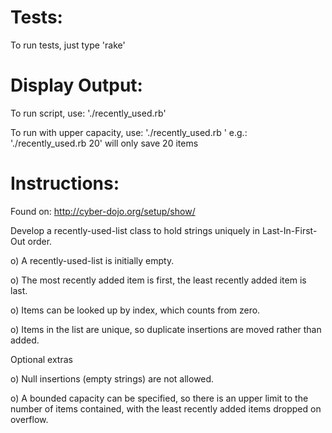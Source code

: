 Tests:
======

To run tests, just type 'rake'


Display Output:
===============

To run script, use: './recently_used.rb'

To run with upper capacity, use: './recently_used.rb <capacity>'
e.g.: './recently_used.rb 20' will only save 20 items


Instructions:
=============

Found on: http://cyber-dojo.org/setup/show/

Develop a recently-used-list class to hold strings
uniquely in Last-In-First-Out order.

o) A recently-used-list is initially empty.

o) The most recently added item is first, the least
   recently added item is last.

o) Items can be looked up by index, which counts from zero.

o) Items in the list are unique, so duplicate insertions
   are moved rather than added.

Optional extras

o) Null insertions (empty strings) are not allowed.

o) A bounded capacity can be specified, so there is an upper
   limit to the number of items contained, with the least
   recently added items dropped on overflow.
